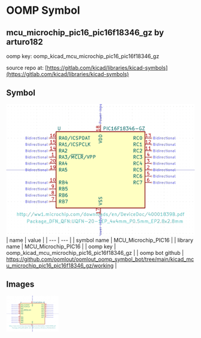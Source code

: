 # OOMP Symbol  
## mcu_microchip_pic16_pic16f18346_gz  by arturo182  
  
oomp key: oomp_kicad_mcu_microchip_pic16_pic16f18346_gz  
  
source repo at: [https://gitlab.com/kicad/libraries/kicad-symbols](https://gitlab.com/kicad/libraries/kicad-symbols)  
## Symbol  
  
[![working.png](working_600.png)](working.png)  
| name | value | 
| --- | --- | 
| symbol name | MCU_Microchip_PIC16 | 
| library name | MCU_Microchip_PIC16 | 
| oomp key | oomp_kicad_mcu_microchip_pic16_pic16f18346_gz | 
| oomp bot github | https://github.com/oomlout/oomlout_oomp_symbol_bot/tree/main/kicad_mcu_microchip_pic16_pic16f18346_gz/working | 
## Images  
  
[![working.png](working_140.png)](working.png)  
